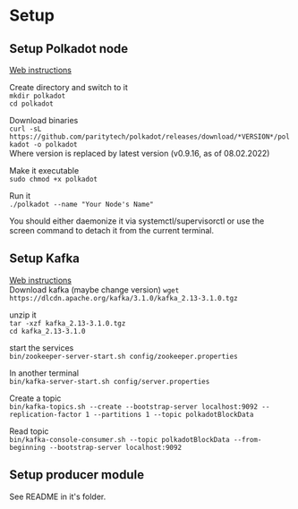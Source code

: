 # Setup

## Setup Polkadot node
[Web instructions](https://wiki.polkadot.network/docs/maintain-sync)  
  
Create directory and switch to it  
```mkdir polkadot```  
```cd polkadot```

Download binaries  
```curl -sL https://github.com/paritytech/polkadot/releases/download/*VERSION*/polkadot -o polkadot```  
Where version is replaced by latest version (v0.9.16, as of 08.02.2022)

Make it executable  
```sudo chmod +x polkadot```

Run it  
```./polkadot --name "Your Node's Name"```

You should either daemonize it via systemctl/supervisorctl or use the screen command to detach it from the current terminal.  

## Setup Kafka
[Web instructions](https://kafka.apache.org/quickstart)  
Download kafka (maybe change version) 
```wget https://dlcdn.apache.org/kafka/3.1.0/kafka_2.13-3.1.0.tgz```

unzip it  
```tar -xzf kafka_2.13-3.1.0.tgz```  
```cd kafka_2.13-3.1.0```  
  
start the services  
  ```bin/zookeeper-server-start.sh config/zookeeper.properties```

In another terminal  
```bin/kafka-server-start.sh config/server.properties```

Create a topic  
```bin/kafka-topics.sh --create --bootstrap-server localhost:9092 --replication-factor 1 --partitions 1 --topic polkadotBlockData```

Read topic  
```bin/kafka-console-consumer.sh --topic polkadotBlockData --from-beginning --bootstrap-server localhost:9092```





## Setup producer module
See README in it's folder.
